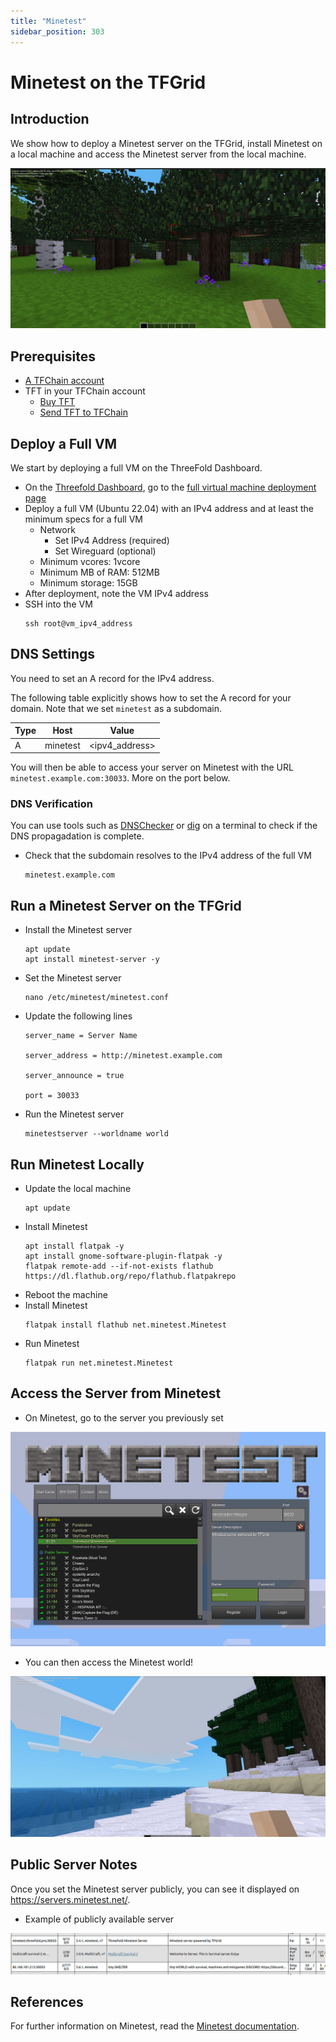 ```yaml
---
title: "Minetest"
sidebar_position: 303
---
```


<h1>Minetest on the TFGrid</h1>



## Introduction

We show how to deploy a Minetest server on the TFGrid, install Minetest on a local machine and access the Minetest server from the local machine.

![](./img/minetest_1.png)

## Prerequisites

- [A TFChain account](../../dashboard/wallet_connector.md)
- TFT in your TFChain account
  - [Buy TFT](../../threefold_token/buy_sell_tft/buy_sell_tft.md)
  - [Send TFT to TFChain](../../threefold_token/tft_bridges/tft_bridges.md)

## Deploy a Full VM

We start by deploying a full VM on the ThreeFold Dashboard.

* On the [Threefold Dashboard](https://dashboard.grid.tf/#/), go to the [full virtual machine deployment page](https://dashboard.grid.tf/#/deploy/virtual-machines/full-virtual-machine/)
* Deploy a full VM (Ubuntu 22.04) with an IPv4 address and at least the minimum specs for a full VM
  * Network
    * Set IPv4 Address (required)
    * Set Wireguard (optional)
  * Minimum vcores: 1vcore
  * Minimum MB of RAM: 512MB
  * Minimum storage: 15GB
* After deployment, note the VM IPv4 address
* SSH into the VM
    ```
    ssh root@vm_ipv4_address
    ```


## DNS Settings

You need to set an A record for the IPv4 address.

The following table explicitly shows how to set the A record for your domain. Note that we set `minetest` as a subdomain.

| Type | Host | Value          |
| ---- | ---- | -------------- |
| A    | minetest   | <ipv4_address> |


You will then be able to access your server on Minetest with the URL `minetest.example.com:30033`. More on the port below.

### DNS Verification

You can use tools such as [DNSChecker](https://dnschecker.org/) or [dig](https://linux.die.net/man/1/dig) on a terminal to check if the DNS propagadation is complete.


- Check that the subdomain resolves to the IPv4 address of the full VM
    ```
    minetest.example.com
    ```

## Run a Minetest Server on the TFGrid


- Install the Minetest server
    ```
    apt update
    apt install minetest-server -y
    ```
- Set the Minetest server
    ```
    nano /etc/minetest/minetest.conf
    ```
- Update the following lines
    ```
    server_name = Server Name

    server_address = http://minetest.example.com

    server_announce = true

    port = 30033
    ```
- Run the Minetest server
    ```
    minetestserver --worldname world
    ```

## Run Minetest Locally

- Update the local machine
    ```
    apt update
    ```
- Install Minetest
    ```
    apt install flatpak -y
    apt install gnome-software-plugin-flatpak -y
    flatpak remote-add --if-not-exists flathub https://dl.flathub.org/repo/flathub.flatpakrepo
    ```
- Reboot the machine 
- Install Minetest
    ```
    flatpak install flathub net.minetest.Minetest
    ```
- Run Minetest
    ```
    flatpak run net.minetest.Minetest
    ```

## Access the Server from Minetest

- On Minetest, go to the server you previously set

![](./img/minetest_2.png)

- You can then access the Minetest world!

![](./img/minetest_3.png)

## Public Server Notes

Once you set the Minetest server publicly, you can see it displayed on https://servers.minetest.net/.

- Example of publicly available server

![](./img/minetest_4.png)

## References

For further information on Minetest, read the [Minetest documentation](https://wiki.minetest.net/Main_Page).